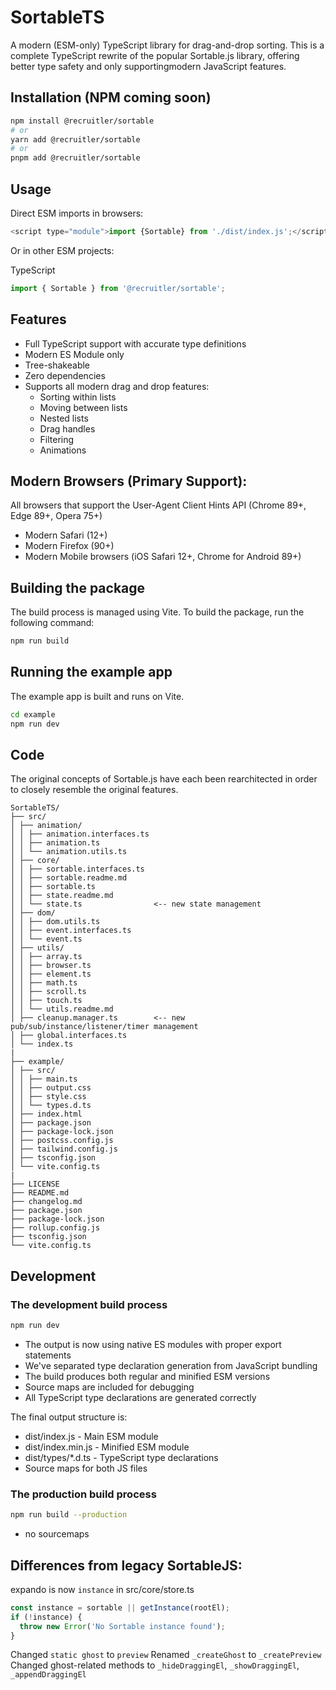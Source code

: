 # SortableTS

A modern (ESM-only) TypeScript library for drag-and-drop sorting.
This is a complete TypeScript rewrite of the popular Sortable.js library, offering better type safety and only supportingmodern JavaScript features.

## Installation (NPM coming soon)

```bash
npm install @recruitler/sortable
# or
yarn add @recruitler/sortable
# or
pnpm add @recruitler/sortable
```

## Usage

Direct ESM imports in browsers:

```javascript
<script type="module">import {Sortable} from './dist/index.js';</script>
```

Or in other ESM projects:

TypeScript

```typescript
import { Sortable } from '@recruitler/sortable';
```

## Features

- Full TypeScript support with accurate type definitions
- Modern ES Module only
- Tree-shakeable
- Zero dependencies
- Supports all modern drag and drop features:
  - Sorting within lists
  - Moving between lists
  - Nested lists
  - Drag handles
  - Filtering
  - Animations

## Modern Browsers (Primary Support):

All browsers that support the User-Agent Client Hints API (Chrome 89+, Edge 89+, Opera 75+)

- Modern Safari (12+)
- Modern Firefox (90+)
- Modern Mobile browsers (iOS Safari 12+, Chrome for Android 89+)

## Building the package

The build process is managed using Vite. To build the package, run the following command:

```bash
npm run build
```

## Running the example app

The example app is built and runs on Vite.

```bash
cd example
npm run dev
```

## Code

The original concepts of Sortable.js have each been rearchitected in order to closely resemble the original features.

```
SortableTS/
├── src/
│ ├── animation/
│ │ ├── animation.interfaces.ts
│ │ ├── animation.ts
│ │ └── animation.utils.ts
│ ├── core/
│ │ ├── sortable.interfaces.ts
│ │ ├── sortable.readme.md
│ │ ├── sortable.ts
│ │ ├── state.readme.md
│ │ └── state.ts                <-- new state management
│ ├── dom/
│ │ ├── dom.utils.ts
│ │ ├── event.interfaces.ts
│ │ └── event.ts
│ ├── utils/
│ │ ├── array.ts
│ │ ├── browser.ts
│ │ ├── element.ts
│ │ ├── math.ts
│ │ ├── scroll.ts
│ │ ├── touch.ts
│ │ └── utils.readme.md
│ ├── cleanup.manager.ts        <-- new pub/sub/instance/listener/timer management
│ ├── global.interfaces.ts
│ └── index.ts
|
├── example/
│ ├── src/
│ │ ├── main.ts
│ │ ├── output.css
│ │ ├── style.css
│ │ └── types.d.ts
│ ├── index.html
│ ├── package.json
│ ├── package-lock.json
│ ├── postcss.config.js
│ ├── tailwind.config.js
│ ├── tsconfig.json
│ └── vite.config.ts
|
├── LICENSE
├── README.md
├── changelog.md
├── package.json
├── package-lock.json
├── rollup.config.js
├── tsconfig.json
└── vite.config.ts
```

## Development

### The development build process

```bash
npm run dev
```

- The output is now using native ES modules with proper export statements
- We've separated type declaration generation from JavaScript bundling
- The build produces both regular and minified ESM versions
- Source maps are included for debugging
- All TypeScript type declarations are generated correctly

The final output structure is:

- dist/index.js - Main ESM module
- dist/index.min.js - Minified ESM module
- dist/types/\*.d.ts - TypeScript type declarations
- Source maps for both JS files

### The production build process

```bash
npm run build --production
```

- no sourcemaps

## Differences from legacy SortableJS:

expando is now `instance` in src/core/store.ts

```typescript
const instance = sortable || getInstance(rootEl);
if (!instance) {
  throw new Error('No Sortable instance found');
}
```

Changed `static ghost` to `preview`
Renamed `_createGhost` to `_createPreview`
Changed ghost-related methods to `_hideDraggingEl`, `_showDraggingEl`, `_appendDraggingEl`
